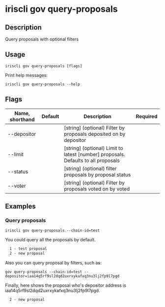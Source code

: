 # iriscli gov query-proposals

## Description

Query proposals with optional filters

## Usage

```
iriscli gov query-proposals [flags]
```


Print help messages:

```
iriscli gov query-proposals --help
```

## Flags

| Name, shorthand | Default                    | Description                                                                                                                                          | Required |
| --------------- | -------------------------- | ---------------------------------------------------------------------------------------------------------------------------------------------------- | -------- |
| --depositor     |                            | [string] (optional) Filter by proposals deposited on by depositor                                                                                    |          |
| --limit         |                            | [string] (optional) Limit to latest [number] proposals. Defaults to all proposals                                                                    |          |
| --status        |                            | [string] (optional) filter proposals by proposal status                                                                                                        |          |
| --voter         |                            | [string] (optional) Filter by proposals voted on by voted                                                                                            |          |

## Examples

### Query proposals

```shell
iriscli gov query-proposals --chain-id=test
```

You could query all the proposals by default.

```txt
  1 - test proposal
  2 - new proposal
```

Also you can query proposal by filters, such as:

```shell
gov query-proposals --chain-id=test --depositor=iaa14q5rf9sl2dqd2uxrxykafxq3nu3lj2fp9l7pgd
```

Finally, here shows the proposal who's depositor address is iaa14q5rf9sl2dqd2uxrxykafxq3nu3lj2fp9l7pgd.

```txt
  2 - new proposal
```
